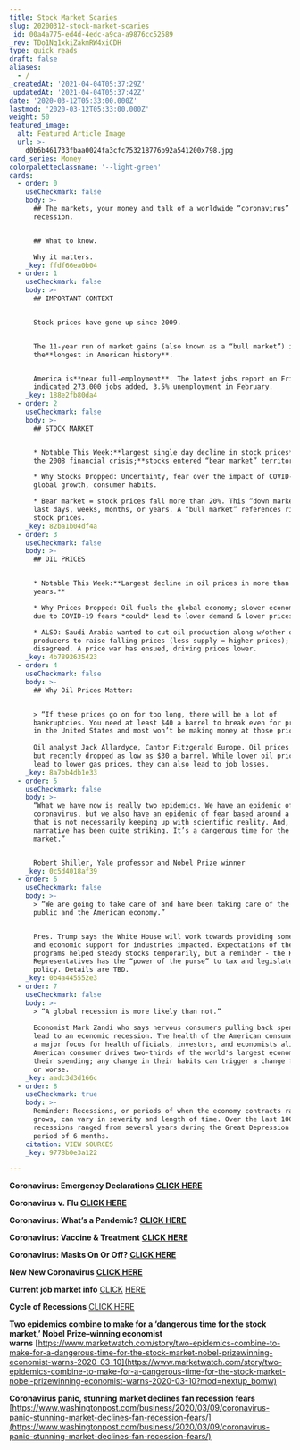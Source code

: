 ```yaml
---
title: Stock Market Scaries
slug: 20200312-stock-market-scaries
_id: 00a4a775-ed4d-4edc-a9ca-a9876cc52589
_rev: TDo1Nq1xkiZakmRW4xiCDH
type: quick_reads
draft: false
aliases:
  - /
_createdAt: '2021-04-04T05:37:29Z'
_updatedAt: '2021-04-04T05:37:42Z'
date: '2020-03-12T05:33:00.000Z'
lastmod: '2020-03-12T05:33:00.000Z'
weight: 50
featured_image:
  alt: Featured Article Image
  url: >-
    d0b6b461733fbaa0024fa3cfc753218776b92a541200x798.jpg
card_series: Money
colorpaletteclassname: '--light-green'
cards:
  - order: 0
    useCheckmark: false
    body: >-
      ## The markets, your money and talk of a worldwide “coronavirus”
      recession.


      ## What to know.  

      Why it matters.
    _key: ffdf66ea0b04
  - order: 1
    useCheckmark: false
    body: >-
      ## IMPORTANT CONTEXT


      Stock prices have gone up since 2009.


      The 11-year run of market gains (also known as a “bull market”) is
      the**longest in American history**.


      America is**near full-employment**. The latest jobs report on Friday
      indicated 273,000 jobs added, 3.5% unemployment in February.
    _key: 188e2fb80da4
  - order: 2
    useCheckmark: false
    body: >-
      ## STOCK MARKET


      * Notable This Week:**largest single day decline in stock prices** since
      the 2008 financial crisis;**stocks entered “bear market” territory.**

      * Why Stocks Dropped: Uncertainty, fear over the impact of COVID-19 on
      global growth, consumer habits.

      * Bear market = stock prices fall more than 20%. This “down market” can
      last days, weeks, months, or years. A “bull market” references rising
      stock prices.
    _key: 82ba1b04df4a
  - order: 3
    useCheckmark: false
    body: >-
      ## OIL PRICES


      * Notable This Week:**Largest decline in oil prices in more than 25
      years.**

      * Why Prices Dropped: Oil fuels the global economy; slower economic growth
      due to COVID-19 fears *could* lead to lower demand & lower prices.

      * ALSO: Saudi Arabia wanted to cut oil production along w/other oil
      producers to raise falling prices (less supply = higher prices); Russia
      disagreed. A price war has ensued, driving prices lower.
    _key: 4b7892635423
  - order: 4
    useCheckmark: false
    body: >-
      ## Why Oil Prices Matter:


      > “If these prices go on for too long, there will be a lot of
      bankruptcies. You need at least $40 a barrel to break even for production
      in the United States and most won’t be making money at those prices.”  
        
      Oil analyst Jack Allardyce, Cantor Fitzgerald Europe. Oil prices fluctuate
      but recently dropped as low as $30 a barrel. While lower oil prices may
      lead to lower gas prices, they can also lead to job losses.
    _key: 8a7bb4db1e33
  - order: 5
    useCheckmark: false
    body: >-
      “What we have now is really two epidemics. We have an epidemic of the
      coronavirus, but we also have an epidemic of fear based around a narrative
      that is not necessarily keeping up with scientific reality. And, this
      narrative has been quite striking. It’s a dangerous time for the stock
      market.”


      Robert Shiller, Yale professor and Nobel Prize winner
    _key: 0c5d4018af39
  - order: 6
    useCheckmark: false
    body: >-
      > “We are going to take care of and have been taking care of the American
      public and the American economy.”


      Pres. Trump says the White House will work towards providing some tax cuts
      and economic support for industries impacted. Expectations of these
      programs helped steady stocks temporarily, but a reminder - the House of
      Representatives has the “power of the purse” to tax and legislate economic
      policy. Details are TBD.
    _key: 0b4a445552e3
  - order: 7
    useCheckmark: false
    body: >-
      > “A global recession is more likely than not.”  
        
      Economist Mark Zandi who says nervous consumers pulling back spending may
      lead to an economic recession. The health of the American consumer remains
      a major focus for health officials, investors, and economists alike. The
      American consumer drives two-thirds of the world's largest economy with
      their spending; any change in their habits can trigger a change for better
      or worse.
    _key: aadc3d3d166c
  - order: 8
    useCheckmark: true
    body: >-
      Reminder: Recessions, or periods of when the economy contracts rather than
      grows, can vary in severity and length of time. Over the last 100 years,
      recessions ranged from several years during the Great Depression to a
      period of 6 months.
    citation: VIEW SOURCES
    _key: 9778b0e3a122

---
```

**Coronavirus: Emergency Declarations** [**CLICK HERE**](https://smarthernews.com/covid19-emergency-declarations/)

**Coronavirus v. Flu** [**CLICK HERE**](https://smarthernews.com/not-the-flu/)

**Coronavirus: What’s a Pandemic?** [**CLICK HERE**](https://smarthernews.com/pandemic-potential/)

**Coronavirus: Vaccine & Treatment** [**CLICK HERE**](https://smarthernews.com/coronavirus-whats-next-vaccine-treatment/)

**Coronavirus: Masks On Or Off?** [**CLICK HERE**](https://smarthernews.com/cornoavirus-update/)

**New New Coronavirus** [**CLICK HERE**](https://smarthernews.com/the-new-new-coronavirus/)

**Current job market info** [C](https://www.bls.gov/news.release/empsit.nr0.htm)[LICK](https://www.bls.gov/news.release/empsit.nr0.htm) [HERE](https://www.bls.gov/news.release/empsit.nr0.htm)

**Cycle of Recessions** [CLICK HERE](https://www.nber.org/cycles.html)

**Two epidemics combine to make for a ‘dangerous time for the stock market,’ Nobel Prize–winning economist warns** [https://www.marketwatch.com/story/two-epidemics-combine-to-make-for-a-dangerous-time-for-the-stock-market-nobel-prizewinning-economist-warns-2020-03-10](https://www.marketwatch.com/story/two-epidemics-combine-to-make-for-a-dangerous-time-for-the-stock-market-nobel-prizewinning-economist-warns-2020-03-10?mod=nextup_bomw)

**Coronavirus panic, stunning market declines fan recession fears**  
[https://www.washingtonpost.com/business/2020/03/09/coronavirus-panic-stunning-market-declines-fan-recession-fears/](https://www.washingtonpost.com/business/2020/03/09/coronavirus-panic-stunning-market-declines-fan-recession-fears/)